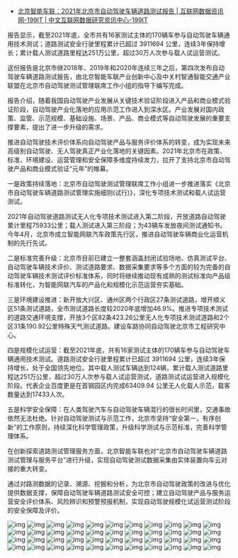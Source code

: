 - [北京智能车联：2021年北京市自动驾驶车辆道路测试报告 | 互联网数据资讯网-199IT | 中文互联网数据研究资讯中心-199IT](http://www.199it.com/archives/1433523.html)

报告显示，截至2021年底，全市共有16家测试主体的170辆车参与自动驾驶车辆通用技术测试；道路测试安全行驶里程累计已超过 3911694 公里，连续3年保持增长；累计载人测试道路里程达251万公里，超过30万人次参与载人试运营测试。

这份报告是北京市继2018年、2019年和2020年连续三年之后，第四次发布自动驾驶车辆道路测试报告，由北京智能车联产业创新中心及中关村智通智能交通产业联盟在北京市自动驾驶测试管理联席工作小组的指导下编写完成。

报告介绍，随着我国自动驾驶产业发展从关键技术验证阶段进入产品和商业模式验证阶段，自动驾驶产业化落地的应用示范工作进入到深水区。产业发展对国内政策、监管、示范规模、基础设施、场景、产品、商业模式等自动驾驶发展的重要支撑要素，提出了进一步升级的需求。

推进自动驾驶技术评价体系向自动驾驶产品与服务评价体系的转变，成为实现未来高级别自动驾驶、无人驾驶真正产业化落地的关键因素。2021年北京市在政策、标准、环境建设、运营管理和安全保障多维度持续发力，拉开了支持北京市自动驾驶产品和商业模式验证“元年”的帷幕。

一是政策持续落地：北京市自动驾驶测试管理联席工作小组进一步推进落实《北京市自动驾驶车辆道路测试管理实施细则(试行)》，深化专项技术测试和载人试运营测试。

2021年自动驾驶道路测试无人化专项技术测试进入第二阶段，开放道路自动驾驶累计里程75933公里；载人测试进入第三阶段；为43辆车发放夜间测试通知书。今年4月，北京市成立智能网联汽车政策先行区，推进自动驾驶车辆商业化运营机制的先行先试。

二是标准完善升级：北京市目前已建立一整套涵盖封闭试验场地、仿真测试平台、自动驾驶车辆技术评价、测试道路要求、数据采集要求等多个方面的较为完备的自动驾驶车辆技术测试评价标准体系，同时将继续推动现有成熟的测试标准向产品级标准转化，为智能网联汽车的产品化和规模化示范运营夯实基础。

三是环境建设推进：新开放大兴区、通州区两个行政区27条测试道路，增开顺义区51条测试道路，全市测试道路长度较2020年底增加46.9%。推进专项技术测试的道路交通环境支撑，开放3个区82条423.26公里无人化专项技术测试道路和2个区31条190.92公里特殊天气测试道路。建设车路协同自动驾驶北京市工程研究中心。

四是规模化试运营：截至2021年底，共有16家测试主体的170辆车参与自动驾驶车辆通用技术测试。道路测试安全行驶里程累计已超过 3911694 公里，连续3年保持增长，处于全国领先地位。其中载人测试车辆达到124辆，累计载人测试道路里程达251万公里，超过30万人次参与载人试运营测试，道路测试试运营进入规模化阶段。代表企业百度更是在首钢园区内完成63409.94 公里无人化载人示范，载客数量达到17433人次。

五是科学安全保障：在人类驾驶汽车与自动驾驶车辆混行的很长时间里，交通事故依然无法杜绝。针对自动驾驶测试与示范工作，北京市坚持“安全第一，有序创新”的工作原则，持续深化科学管理政策，升级科学测试与示范标准，完善科学管理体系。

在创新探索道路测试管理服务方面，北京智能车联也对“北京市自动驾驶车辆道路测试管理与服务平台”进行升级，实现自动驾驶测试数据采集由实体装置向车云对接的重大转变。

通过对路测数据的记录、溯源、挖掘和分析，为北京市自动驾驶政策的改进与优化提供数据支撑，保障自动驾驶车辆道路测试安全可控；建立自动驾驶产品与服务运营安全评价体系、风险辨识和预警预报机制，实现自动驾驶规模化试运营测试阶段的安全保障及评价。

![img](http://www.199it.com/wp-content/uploads/2022/05/IMG_00001-65.jpeg) ![img](http://www.199it.com/wp-content/uploads/2022/05/IMG_00002-65.jpeg) ![img](http://www.199it.com/wp-content/uploads/2022/05/IMG_00003-65.jpeg) ![img](http://www.199it.com/wp-content/uploads/2022/05/IMG_00004-65.jpeg) ![img](http://www.199it.com/wp-content/uploads/2022/05/IMG_00005-65.jpeg) ![img](http://www.199it.com/wp-content/uploads/2022/05/IMG_00006-65.jpeg) ![img](http://www.199it.com/wp-content/uploads/2022/05/IMG_00007-65.jpeg) ![img](http://www.199it.com/wp-content/uploads/2022/05/IMG_00008-65.jpeg) ![img](http://www.199it.com/wp-content/uploads/2022/05/IMG_00009-65.jpeg) ![img](http://www.199it.com/wp-content/uploads/2022/05/IMG_00010-65.jpeg) ![img](http://www.199it.com/wp-content/uploads/2022/05/IMG_00011-65.jpeg) ![img](http://www.199it.com/wp-content/uploads/2022/05/IMG_00012-65.jpeg) ![img](http://www.199it.com/wp-content/uploads/2022/05/IMG_00013-65.jpeg) ![img](http://www.199it.com/wp-content/uploads/2022/05/IMG_00014-65.jpeg) ![img](http://www.199it.com/wp-content/uploads/2022/05/IMG_00015-65.jpeg) ![img](http://www.199it.com/wp-content/uploads/2022/05/IMG_00016-65.jpeg) ![img](http://www.199it.com/wp-content/uploads/2022/05/IMG_00017-65.jpeg) ![img](http://www.199it.com/wp-content/uploads/2022/05/IMG_00018-64.jpeg) ![img](http://www.199it.com/wp-content/uploads/2022/05/IMG_00019-63.jpeg) ![img](http://www.199it.com/wp-content/uploads/2022/05/IMG_00020-63.jpeg) ![img](http://www.199it.com/wp-content/uploads/2022/05/IMG_00021-62.jpeg) ![img](http://www.199it.com/wp-content/uploads/2022/05/IMG_00022-60.jpeg) ![img](http://www.199it.com/wp-content/uploads/2022/05/IMG_00023-58.jpeg) ![img](http://www.199it.com/wp-content/uploads/2022/05/IMG_00024-58.jpeg) ![img](http://www.199it.com/wp-content/uploads/2022/05/IMG_00025-58.jpeg) ![img](http://www.199it.com/wp-content/uploads/2022/05/IMG_00026-55.jpeg) ![img](http://www.199it.com/wp-content/uploads/2022/05/IMG_00027-55.jpeg) ![img](http://www.199it.com/wp-content/uploads/2022/05/IMG_00028-55.jpeg) ![img](http://www.199it.com/wp-content/uploads/2022/05/IMG_00029-55.jpeg) ![img](http://www.199it.com/wp-content/uploads/2022/05/IMG_00030-53.jpeg) ![img](http://www.199it.com/wp-content/uploads/2022/05/IMG_00031-43.jpeg) ![img](http://www.199it.com/wp-content/uploads/2022/05/IMG_00032-42.jpeg) ![img](http://www.199it.com/wp-content/uploads/2022/05/IMG_00033-41.jpeg) ![img](http://www.199it.com/wp-content/uploads/2022/05/IMG_00034-41.jpeg) ![img](http://www.199it.com/wp-content/uploads/2022/05/IMG_00035-40.jpeg) ![img](http://www.199it.com/wp-content/uploads/2022/05/IMG_00036-38.jpeg) ![img](http://www.199it.com/wp-content/uploads/2022/05/IMG_00037-38.jpeg) ![img](http://www.199it.com/wp-content/uploads/2022/05/IMG_00038-38.jpeg) ![img](http://www.199it.com/wp-content/uploads/2022/05/IMG_00039-37.jpeg) ![img](http://www.199it.com/wp-content/uploads/2022/05/IMG_00040-36.jpeg) ![img](http://www.199it.com/wp-content/uploads/2022/05/IMG_00041-15.jpeg) ![img](http://www.199it.com/wp-content/uploads/2022/05/IMG_00042-15.jpeg) ![img](http://www.199it.com/wp-content/uploads/2022/05/IMG_00043-14.jpeg) ![img](http://www.199it.com/wp-content/uploads/2022/05/IMG_00044-14.jpeg)